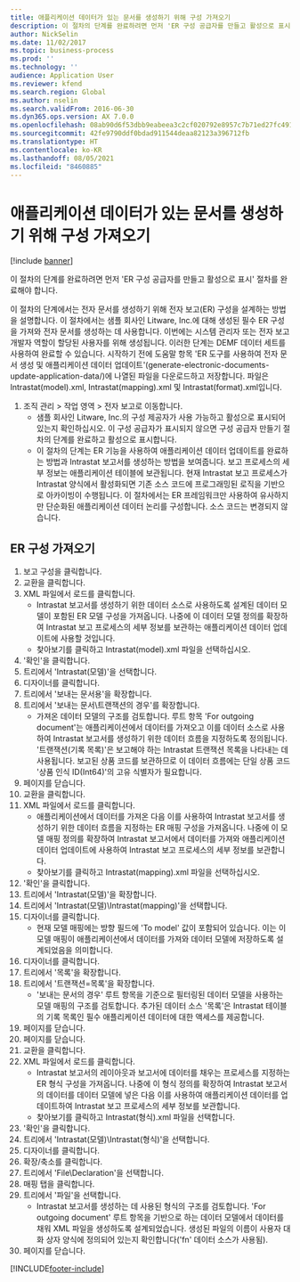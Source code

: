 ```yaml
---
title: 애플리케이션 데이터가 있는 문서를 생성하기 위해 구성 가져오기
description: 이 절차의 단계를 완료하려면 먼저 'ER 구성 공급자를 만들고 활성으로 표시' 절차를 완료해야 합니다.
author: NickSelin
ms.date: 11/02/2017
ms.topic: business-process
ms.prod: ''
ms.technology: ''
audience: Application User
ms.reviewer: kfend
ms.search.region: Global
ms.author: nselin
ms.search.validFrom: 2016-06-30
ms.dyn365.ops.version: AX 7.0.0
ms.openlocfilehash: 08ab90d6f53dbb9eabeea3c2cf020792e8957c7b71ed27fc491008fcad114c72
ms.sourcegitcommit: 42fe9790ddf0bdad911544deaa82123a396712fb
ms.translationtype: HT
ms.contentlocale: ko-KR
ms.lasthandoff: 08/05/2021
ms.locfileid: "8460885"
---
```

# <a name="import-configurations-to-generate-documents-that-have-application-data"></a>애플리케이션 데이터가 있는 문서를 생성하기 위해 구성 가져오기

[!include [banner](../../includes/banner.md)]

이 절차의 단계를 완료하려면 먼저 'ER 구성 공급자를 만들고 활성으로 표시' 절차를 완료해야 합니다.

이 절차의 단계에서는 전자 문서를 생성하기 위해 전자 보고(ER) 구성을 설계하는 방법을 설명합니다. 이 절차에서는 샘플 회사인 Litware, Inc.에 대해 생성된 필수 ER 구성을 가져와 전자 문서를 생성하는 데 사용합니다. 이번에는 시스템 관리자 또는 전자 보고 개발자 역할이 할당된 사용자를 위해 생성됩니다. 이러한 단계는 DEMF 데이터 세트를 사용하여 완료할 수 있습니다. 시작하기 전에 도움말 항목 'ER 도구를 사용하여 전자 문서 생성 및 애플리케이션 데이터 업데이트'(generate-electronic-documents-update-application-data/)에 나열된 파일을 다운로드하고 저장합니다. 파일은 Intrastat(model).xml, Intrastat(mapping).xml 및 Intrastat(format).xml입니다.

1. 조직 관리 > 작업 영역 > 전자 보고로 이동합니다.
    * 샘플 회사인 Litware, Inc.의 구성 제공자가 사용 가능하고 활성으로 표시되어 있는지 확인하십시오. 이 구성 공급자가 표시되지 않으면 구성 공급자 만들기 절차의 단계를 완료하고 활성으로 표시합니다.  
    * 이 절차의 단계는 ER 기능을 사용하여 애플리케이션 데이터 업데이트를 완료하는 방법과 Intrastat 보고서를 생성하는 방법을 보여줍니다. 보고 프로세스의 세부 정보는 애플리케이션 테이블에 보관됩니다. 현재 Intrastat 보고 프로세스가 Intrastat 양식에서 활성화되면 기존 소스 코드에 프로그래밍된 로직을 기반으로 아카이빙이 수행됩니다. 이 절차에서는 ER 프레임워크만 사용하여 유사하지만 단순화된 애플리케이션 데이터 논리를 구성합니다. 소스 코드는 변경되지 않습니다.   

## <a name="import-er-configurations"></a>ER 구성 가져오기
1. 보고 구성을 클릭합니다.
2. 교환을 클릭합니다.
3. XML 파일에서 로드를 클릭합니다.
    * Intrastat 보고서를 생성하기 위한 데이터 소스로 사용하도록 설계된 데이터 모델이 포함된 ER 모델 구성을 가져옵니다. 나중에 이 데이터 모델 정의를 확장하여 Intrastat 보고 프로세스의 세부 정보를 보관하는 애플리케이션 데이터 업데이트에 사용할 것입니다.   
    * 찾아보기를 클릭하고 Intrastat(model).xml 파일을 선택하십시오.  
4. '확인'을 클릭합니다.
5. 트리에서 'Intrastat(모델)'을 선택합니다.
6. 디자이너를 클릭합니다.
7. 트리에서 '보내는 문서용'을 확장합니다.
8. 트리에서 '보내는 문서\트랜잭션의 경우'를 확장합니다.
    * 가져온 데이터 모델의 구조를 검토합니다. 루트 항목 'For outgoing document'는 애플리케이션에서 데이터를 가져오고 이를 데이터 소스로 사용하여 Intrastat 보고서를 생성하기 위한 데이터 흐름을 지정하도록 정의됩니다. '트랜잭션(기록 목록)'은 보고해야 하는 Intrastat 트랜잭션 목록을 나타내는 데 사용됩니다. 보고된 상품 코드를 보관하므로 이 데이터 흐름에는 단일 상품 코드 '상품 인식 ID(Int64)'의 고유 식별자가 필요합니다.   
9. 페이지를 닫습니다.
10. 교환을 클릭합니다.
11. XML 파일에서 로드를 클릭합니다.
    * 애플리케이션에서 데이터를 가져온 다음 이를 사용하여 Intrastat 보고서를 생성하기 위한 데이터 흐름을 지정하는 ER 매핑 구성을 가져옵니다. 나중에 이 모델 매핑 정의를 확장하여 Intrastat 보고서에서 데이터를 가져와 애플리케이션 데이터 업데이트에 사용하여 Intrastat 보고 프로세스의 세부 정보를 보관합니다.   
    * 찾아보기를 클릭하고 Intrastat(mapping).xml 파일을 선택하십시오.  
12. '확인'을 클릭합니다.
13. 트리에서 'Intrastat(모델)'을 확장합니다.
14. 트리에서 'Intrastat(모델)\Intrastat(mapping)'을 선택합니다.
15. 디자이너를 클릭합니다.
    * 현재 모델 매핑에는 방향 필드에 'To model' 값이 포함되어 있습니다. 이는 이 모델 매핑이 애플리케이션에서 데이터를 가져와 데이터 모델에 저장하도록 설계되었음을 의미합니다.  
16. 디자이너를 클릭합니다.
17. 트리에서 '목록'을 확장합니다.
18. 트리에서 '트랜잭션=목록'을 확장합니다.
    * '보내는 문서의 경우' 루트 항목을 기준으로 필터링된 데이터 모델을 사용하는 모델 매핑의 구조를 검토합니다. 추가된 데이터 소스 '목록'은 Intrastat 테이블의 기록 목록인 필수 애플리케이션 데이터에 대한 액세스를 제공합니다.  
19. 페이지를 닫습니다.
20. 페이지를 닫습니다.
21. 교환을 클릭합니다.
22. XML 파일에서 로드를 클릭합니다.
    * Intrastat 보고서의 레이아웃과 보고서에 데이터를 채우는 프로세스를 지정하는 ER 형식 구성을 가져옵니다. 나중에 이 형식 정의를 확장하여 Intrastat 보고서의 데이터를 데이터 모델에 넣은 다음 이를 사용하여 애플리케이션 데이터를 업데이트하여 Intrastat 보고 프로세스의 세부 정보를 보관합니다.   
    * 찾아보기를 클릭하고 Intrastat(형식).xml 파일을 선택합니다.  
23. '확인'을 클릭합니다.
24. 트리에서 'Intrastat(모델)\Intrastat(형식)'을 선택합니다.
25. 디자이너를 클릭합니다.
26. 확장/축소를 클릭합니다.
27. 트리에서 'File\Declaration'을 선택합니다.
28. 매핑 탭을 클릭합니다.
29. 트리에서 '파일'을 선택합니다.
    * Intrastat 보고서를 생성하는 데 사용된 형식의 구조를 검토합니다. 'For outgoing document' 루트 항목을 기반으로 하는 데이터 모델에서 데이터를 채워 XML 파일을 생성하도록 설계되었습니다. 생성된 파일의 이름이 사용자 대화 상자 양식에 정의되어 있는지 확인합니다('fn' 데이터 소스가 사용됨).   
30. 페이지를 닫습니다.



[!INCLUDE[footer-include](../../../../includes/footer-banner.md)]